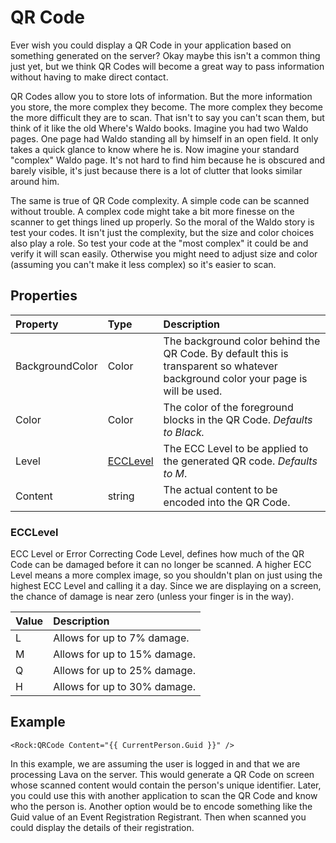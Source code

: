 # QR Code

Ever wish you could display a QR Code in your application based on something generated on the server? Okay maybe this isn't a common thing just yet, but we think QR Codes will become a great way to pass information without having to make direct contact.

QR Codes allow you to store lots of information. But the more information you store, the more complex they become. The more complex they become the more difficult they are to scan. That isn't to say you can't scan them, but think of it like the old Where's Waldo books. Imagine you had two Waldo pages. One page had Waldo standing all by himself in an open field. It only takes a quick glance to know where he is. Now imagine your standard "complex" Waldo page. It's not hard to find him because he is obscured and barely visible, it's just because there is a lot of clutter that looks similar around him.

The same is true of QR Code complexity. A simple code can be scanned without trouble. A complex code might take a bit more finesse on the scanner to get things lined up properly. So the moral of the Waldo story is test your codes. It isn't just the complexity, but the size and color choices also play a role. So test your code at the "most complex" it could be and verify it will scan easily. Otherwise you might need to adjust size and color \(assuming you can't make it less complex\) so it's easier to scan.

## Properties

| Property | Type | Description |
| :--- | :--- | :--- |
| BackgroundColor | Color | The background color behind the QR Code. By default this is transparent so whatever background color your page is will be used. |
| Color | Color | The color of the foreground blocks in the QR Code. _Defaults to Black._ |
| Level | [ECCLevel](qr-code.md#ecclevel) | The ECC Level to be applied to the generated QR code. _Defaults to M_. |
| Content | string | The actual content to be encoded into the QR Code. |

### ECCLevel

ECC Level or Error Correcting Code Level, defines how much of the QR Code can be damaged before it can no longer be scanned. A higher ECC Level means a more complex image, so you shouldn't plan on just using the highest ECC Level and calling it a day. Since we are displaying on a screen, the chance of damage is near zero \(unless your finger is in the way\).

| Value | Description |
| :--- | :--- |
| L | Allows for up to 7% damage. |
| M | Allows for up to 15% damage. |
| Q | Allows for up to 25% damage. |
| H | Allows for up to 30% damage. |

## Example

```markup
<Rock:QRCode Content="{{ CurrentPerson.Guid }}" />
```

In this example, we are assuming the user is logged in and that we are processing Lava on the server. This would generate a QR Code on screen whose scanned content would contain the person's unique identifier. Later, you could use this with another application to scan the QR Code and know who the person is. Another option would be to encode something like the Guid value of an Event Registration Registrant. Then when scanned you could display the details of their registration.

